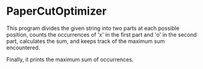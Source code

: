 # PaperCutOptimizer
This program divides the given string into two parts at each possible position,
counts the occurrences of 'x' in the first part and 'o' in the second part, calculates the sum, and keeps track of the maximum sum encountered.

Finally, it prints the maximum sum of occurrences.